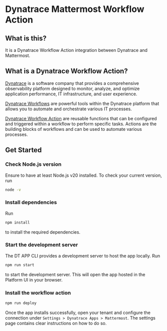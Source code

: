 # Dynatrace Mattermost Workflow Action

## What is this?

It is a Dynatrace Workflow Action integration between Dynatrace and Mattermost.

## What is a Dynatrace Workflow Action?

[Dynatrace](https://www.dynatrace.com/) is a software company that provides a comprehensive observability platform designed to monitor, analyze, and optimize application performance, IT infrastructure, and user experience.

[Dynatrace Workflows](https://docs.dynatrace.com/docs/analyze-explore-automate/workflows/quickstart) are powerful tools within the Dynatrace platform that allows you to automate and orchestrate various IT processes.

[Dynatrace Workflow Action](https://docs.dynatrace.com/docs/analyze-explore-automate/workflows/default-workflow-actions) are reusable functions that can be configured and triggered within a workflow to perform specific tasks. Actions are the building blocks of workflows and can be used to automate various processes. 

## Get Started

### Check Node.js version

Ensure to have at least Node.js v20 installed. To check your current version, run

```bash
node -v
```

### Install dependencies

Run

```bash
npm install
```

to install the required dependencies.

### Start the development server

The DT APP CLI provides a development server to host the app locally. Run

```bash
npm run start
```

to start the development server. This will open the app hosted in the Platform UI in your browser.

### Install the workflow action

```bash
npm run deploy
```

Once the app installs successfully, open your tenant and configure the connection under `Settings > Dynatrace Apps > Mattermost`. The settings page contains clear instructions on how to do so.